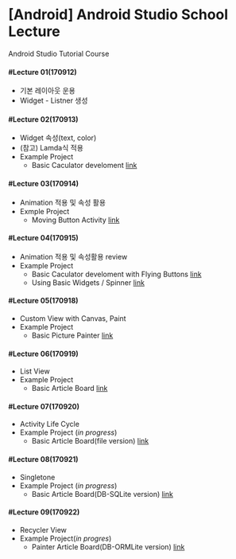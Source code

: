 # [Android] Android Studio School Lecture

Android Studio Tutorial Course

#### #Lecture 01(170912)
  * 기본 레이아웃 운용
  * Widget - Listner 생성
#### #Lecture 02(170913)
  * Widget 속성(text, color)
  * (참고) Lamda식 적용
  * Example Project
    * Basic Caculator develoment [link](https://github.com/RicheyHans/-Android-Android_Studio_Lecture/blob/master/BasicLayout/BasicCaculator.md)
#### #Lecture 03(170914)
  * Animation 적용 및 속성 활용
  * Exmple Project
    * Moving Button Activity [link](https://github.com/RicheyHans/-Android-Android_Studio_Lecture/blob/master/Animation_170914after/MovingButtonActivity.md)
#### #Lecture 04(170915)
  * Animation 적용 및 속성활용 review
  * Example Project
    * Basic Caculator develoment with Flying Buttons [link](https://github.com/RicheyHans/-Android-Android_Studio_Lecture/blob/master/BasicLayout/BasicCaculator.md)
    * Using Basic Widgets / Spinner [link](https://github.com/RicheyHans/-Android-Android_Studio_Lecture/blob/master/BasicWidget_170915/BasicWidget_170915.md)
#### #Lecture 05(170918)
  * Custom View with Canvas, Paint
  * Example Project
    * Basic Picture Painter [link](https://github.com/RicheyHans/-Android-Android_Studio_Lecture/blob/master/Lecture/170918/170918_Android.md)
#### #Lecture 06(170919)
  * List View
  * Example Project
    * Basic Article Board [link](https://github.com/RicheyHans/-Android-Android_Studio_Lecture/blob/master/Lecture/170919/170919_Android.md)
#### #Lecture 07(170920)     
  * Activity Life Cycle
  * Example Project (_in progress_)
    * Basic Article Board(file version)  [link](https://github.com/RicheyHans/-Android-Android_Studio_Lecture/blob/master/Lecture/170920/170920_Android.md)
#### #Lecture 08(170921)
  * Singletone
  * Example Project (_in progress_)
    * Basic Article Board(DB-SQLite version) [link]()
#### #Lecture 09(170922)
  * Recycler View
  * Example Project(_in progres_)
    * Painter Article Board(DB-ORMLite version) [link]()
